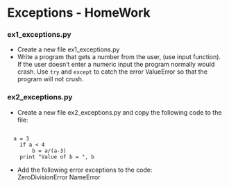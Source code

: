 # Exceptions - HomeWork

### ex1_exceptions.py

- Create a new file ex1_exceptions.py
- Write a program that gets a number from the user, (use input function).
If the user doesn’t enter a numeric input the program normally would crash.
Use `try` and `except` to catch the error ValueError so that the program will not crush.

### ex2_exceptions.py

- Create a new file ex2_exceptions.py and copy the following code to the file:

<pre><code data-trim data-noescape class="hljs lang-python">
  a = 3
    if a < 4
        b = a/(a-3)
    print "Value of b = ", b
</code></pre>

- Add the following error exceptions to the code:<br>
ZeroDivisionError
NameError
